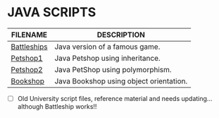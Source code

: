 # JAVA SCRIPTS

| FILENAME       | DESCRIPTION |
|----------------|-------------|
| [Battleships](https://github.com/BroadbentT/Battleships) | Java version of a famous game.|
| [Petshop1](https://github.com/BroadbentT/Petshop-1) | Java Petshop using inheritance. |
| [Petshop2](https://github.com/BroadbentT/Petshop-2) |Java PetShop using polymorphism.|
| [Bookshop](https://github.com/BroadbentT/Bookshop)| Java Bookshop using object orientation. |

- [ ] Old University script files, reference material and needs updating... although Battleship works!!
